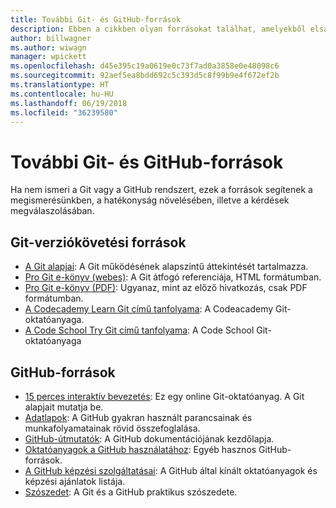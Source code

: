```yaml
---
title: További Git- és GitHub-források
description: Ebben a cikkben olyan forrásokat találhat, amelyekből elsajátíthatja a Git és a GitHub használatát a docs.microsoft.com-on való közreműködéshez.
author: billwagner
ms.author: wiwagn
manager: wpickett
ms.openlocfilehash: d45e395c19a0619e0c73f7ad0a3858e0e48098c6
ms.sourcegitcommit: 92aef5ea8bdd692c5c393d5c8f99b9e4f672ef2b
ms.translationtype: HT
ms.contentlocale: hu-HU
ms.lasthandoff: 06/19/2018
ms.locfileid: "36239580"
---
```

# <a name="additional-git-and-github-resources"></a>További Git- és GitHub-források

Ha nem ismeri a Git vagy a GitHub rendszert, ezek a források segítenek a megismerésünkben, a hatékonyság növelésében, illetve a kérdések megválaszolásában.

## <a name="git-source-control-resources"></a>Git-verziókövetési források

- [A Git alapjai](https://go.microsoft.com/fwlink/?linkid=853939): A Git működésének alapszintű áttekintését tartalmazza.
- [Pro Git e-könyv (webes)](https://go.microsoft.com/fwlink/?linkid=853940): A Git átfogó referenciája, HTML formátumban.
- [Pro Git e-könyv (PDF)](https://progit2.s3.amazonaws.com/en/2016-03-22-f3531/progit-en.1084.pdf): Ugyanaz, mint az előző hivatkozás, csak PDF formátumban.
- [A Codecademy Learn Git című tanfolyama](https://www.codecademy.com/learn/learn-git): A Codeacademy Git-oktatóanyaga.
- [A Code School Try Git című tanfolyama](https://www.codeschool.com/courses/try-git): A Code School Git-oktatóanyaga

## <a name="github-resources"></a>GitHub-források

- [15 perces interaktív bevezetés](https://try.github.io/): Ez egy online Git-oktatóanyag. A Git alapjait mutatja be.
- [Adatlapok](https://go.microsoft.com/fwlink/?linkid=853941): A GitHub gyakran használt parancsainak és munkafolyamatainak rövid összefoglalása.
- [GitHub-útmutatók](https://guides.github.com/): A GitHub dokumentációjának kezdőlapja.
- [Oktatóanyagok a GitHub használatához](https://help.github.com/articles/git-and-github-learning-resources/): Egyéb hasznos GitHub-források.
- [A GitHub képzési szolgáltatásai](https://services.github.com/training/): A GitHub által kínált oktatóanyagok és képzési ajánlatok listája.
- [Szószedet](https://help.github.com/articles/github-glossary): A Git és a GitHub praktikus szószedete.
